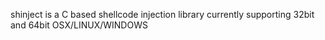 shinject is a C based shellcode injection library currently supporting 32bit and 64bit OSX/LINUX/WINDOWS
